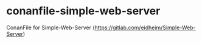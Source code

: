 # conanfile-simple-web-server
ConanFile for Simple-Web-Server (https://gitlab.com/eidheim/Simple-Web-Server)
